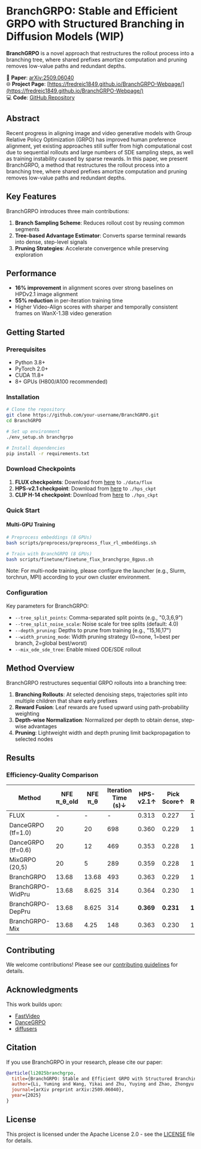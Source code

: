 # BranchGRPO: Stable and Efficient GRPO with Structured Branching in Diffusion Models (WIP)

**BranchGRPO** is a novel approach that restructures the rollout process into a branching tree, where shared prefixes amortize computation and pruning removes low-value paths and redundant depths.

📄 **Paper**: [arXiv:2509.06040](https://arxiv.org/abs/2509.06040)  
🌐 **Project Page**: [https://fredreic1849.github.io/BranchGRPO-Webpage/](https://fredreic1849.github.io/BranchGRPO-Webpage/)  
💻 **Code**: [GitHub Repository](https://github.com/your-username/BranchGRPO)

## Abstract

Recent progress in aligning image and video generative models with Group Relative Policy Optimization (GRPO) has improved human preference alignment, yet existing approaches still suffer from high computational cost due to sequential rollouts and large numbers of SDE sampling steps, as well as training instability caused by sparse rewards. In this paper, we present BranchGRPO, a method that restructures the rollout process into a branching tree, where shared prefixes amortize computation and pruning removes low-value paths and redundant depths.

## Key Features

BranchGRPO introduces three main contributions:

1. **Branch Sampling Scheme**: Reduces rollout cost by reusing common segments
2. **Tree-based Advantage Estimator**: Converts sparse terminal rewards into dense, step-level signals  
3. **Pruning Strategies**: Accelerate convergence while preserving exploration

## Performance

- **16% improvement** in alignment scores over strong baselines on HPDv2.1 image alignment
- **55% reduction** in per-iteration training time
- Higher Video-Align scores with sharper and temporally consistent frames on WanX-1.3B video generation

## Getting Started

### Prerequisites

- Python 3.8+
- PyTorch 2.0+
- CUDA 11.8+
- 8+ GPUs (H800/A100 recommended)

### Installation

```bash
# Clone the repository
git clone https://github.com/your-username/BranchGRPO.git
cd BranchGRPO

# Set up environment
./env_setup.sh branchgrpo

# Install dependencies
pip install -r requirements.txt
```

### Download Checkpoints

1. **FLUX checkpoints**: Download from [here](https://huggingface.co/black-forest-labs/FLUX.1-dev) to `./data/flux`
2. **HPS-v2.1 checkpoint**: Download from [here](https://huggingface.co/xswu/HPSv2/tree/main) to `./hps_ckpt`
3. **CLIP H-14 checkpoint**: Download from [here](https://huggingface.co/laion/CLIP-ViT-H-14-laion2B-s32B-b79K/tree/main) to `./hps_ckpt`

### Quick Start


#### Multi-GPU Training
```bash
# Preprocess embeddings (8 GPUs)
bash scripts/preprocess/preprocess_flux_rl_embeddings.sh

# Train with BranchGRPO (8 GPUs)
bash scripts/finetune/finetune_flux_branchgrpo_8gpus.sh
```

Note: For multi-node training, please configure the launcher (e.g., Slurm, torchrun, MPI) according to your own cluster environment.

### Configuration

Key parameters for BranchGRPO:

- `--tree_split_points`: Comma-separated split points (e.g., "0,3,6,9")
- `--tree_split_noise_scale`: Noise scale for tree splits (default: 4.0)
- `--depth_pruning`: Depths to prune from training (e.g., "15,16,17")
- `--width_pruning_mode`: Width pruning strategy (0=none, 1=best per branch, 2=global best/worst)
- `--mix_ode_sde_tree`: Enable mixed ODE/SDE rollout

## Method Overview

BranchGRPO restructures sequential GRPO rollouts into a branching tree:

1. **Branching Rollouts**: At selected denoising steps, trajectories split into multiple children that share early prefixes
2. **Reward Fusion**: Leaf rewards are fused upward using path-probability weighting
3. **Depth-wise Normalization**: Normalized per depth to obtain dense, step-wise advantages
4. **Pruning**: Lightweight width and depth pruning limit backpropagation to selected nodes

## Results

### Efficiency-Quality Comparison

| Method              | NFE π_θ_old | NFE π_θ | Iteration Time (s)↓ | HPS-v2.1↑ | Pick Score↑ | Image Reward↑ |
| ------------------- | ----------- | ------- | ------------------- | --------- | ----------- | ------------- |
| FLUX                | -           | -       | -                   | 0.313     | 0.227       | 1.112         |
| DanceGRPO (tf=1.0)  | 20          | 20      | 698                 | 0.360     | 0.229       | 1.189         |
| DanceGRPO (tf=0.6)  | 20          | 12      | 469                 | 0.353     | 0.228       | 1.219         |
| MixGRPO (20,5)      | 20          | 5       | 289                 | 0.359     | 0.228       | 1.211         |
| BranchGRPO          | 13.68       | 13.68   | 493                 | 0.363     | 0.229       | 1.233         |
| BranchGRPO-WidPru   | 13.68       | 8.625   | 314                 | 0.364     | 0.230       | 1.300         |
| BranchGRPO-DepPru   | 13.68       | 8.625   | 314                 | **0.369** | **0.231**   | **1.319**     |
| BranchGRPO-Mix      | 13.68       | 4.25    | 148                 | 0.363     | 0.230       | 1.290         |


## Contributing

We welcome contributions! Please see our [contributing guidelines](CONTRIBUTING.md) for details.

## Acknowledgments

This work builds upon:
- [FastVideo](https://github.com/hao-ai-lab/FastVideo)
- [DanceGRPO](https://github.com/XueZeyue/DanceGRPO)
- [diffusers](https://github.com/huggingface/diffusers)

## Citation

If you use BranchGRPO in your research, please cite our paper:

```bibtex
@article{li2025branchgrpo,
  title={BranchGRPO: Stable and Efficient GRPO with Structured Branching in Diffusion Models},
  author={Li, Yuming and Wang, Yikai and Zhu, Yuying and Zhao, Zhongyu and Lu, Ming and She, Qi and Zhang, Shanghang},
  journal={arXiv preprint arXiv:2509.06040},
  year={2025}
}
```

## License

This project is licensed under the Apache License 2.0 - see the [LICENSE](LICENSE) file for details.